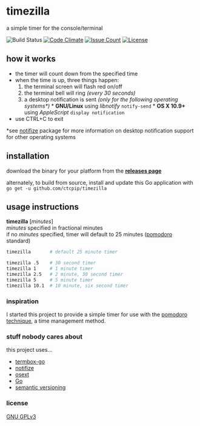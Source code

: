 # timezilla

a simple timer for the console/terminal

![Build Status](https://img.shields.io/travis/ctcpip/timezilla.svg)
[![Code Climate](https://img.shields.io/codeclimate/github/ctcpip/timezilla.svg)](https://codeclimate.com/github/ctcpip/timezilla)
[![Issue Count](https://img.shields.io/codeclimate/issues/github/ctcpip/timezilla.svg)](https://codeclimate.com/github/ctcpip/timezilla/issues)
[![License](https://img.shields.io/badge/license-GNU%20GPLv3-blue.svg)](./LICENSE)

## how it works

* the timer will count down from the specified time
* when the time is up, three things happen:
    1. the terminal screen will flash red on/off
    1. the terminal bell will ring _(every 30 seconds)_
    1. a desktop notification is sent _(only for the following operating systems*)_
      * __GNU/Linux__ using _libnotify_ `notify-send`
      * __OS X 10.9+__ using _AppleScript_ `display notification`
* use CTRL+C to exit

\*see [notifize](http://github.com/ctcpip/notifize) package for more information on desktop notification support for other operating systems

## installation

download the binary for your platform from the __[releases page](http://github.com/ctcpip/timezilla/releases/latest)__

alternately, to build from source, install and update this Go application with `go get -u github.com/ctcpip/timezilla`

## usage instructions

__timezilla__ [_minutes_]  
_minutes_ specified in fractional minutes  
if no _minutes_ specified, timer will default to 25 minutes ([pomodoro](http://en.wikipedia.org/wiki/Pomodoro_Technique) standard)

~~~ sh
timezilla       # default 25 minute timer

timezilla .5    # 30 second timer
timezilla 1     # 1 minute timer
timezilla 2.5   # 2 minute, 30 second timer
timezilla 5     # 5 minute timer
timezilla 10.1  # 10 minute, six second timer
~~~

### inspiration

I started this project to provide a simple timer for use with the [pomodoro technique](http://en.wikipedia.org/wiki/Pomodoro_Technique), a time management method.

### stuff nobody cares about

this project uses...

* [termbox-go](http://github.com/nsf/termbox-go)
* [notifize](http://github.com/ctcpip/notifize)
* [osext](http://github.com/kardianos/osext)
* [Go](http://golang.org)
* [semantic versioning](http://semver.org/)

### license

[GNU GPLv3](http://www.gnu.org/licenses/gpl-3.0.en.html)
